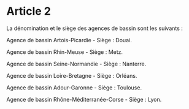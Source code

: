 # Article 2

La dénomination et le siège des agences de bassin sont les suivants :

Agence de bassin Artois-Picardie - Siège : Douai.

Agence de bassin Rhin-Meuse - Siège : Metz.

Agence de bassin Seine-Normandie - Siège : Nanterre.

Agence de bassin Loire-Bretagne - Siège : Orléans.

Agence de bassin Adour-Garonne - Siège : Toulouse.

Agence de bassin Rhône-Méditerranée-Corse - Siège : Lyon.
